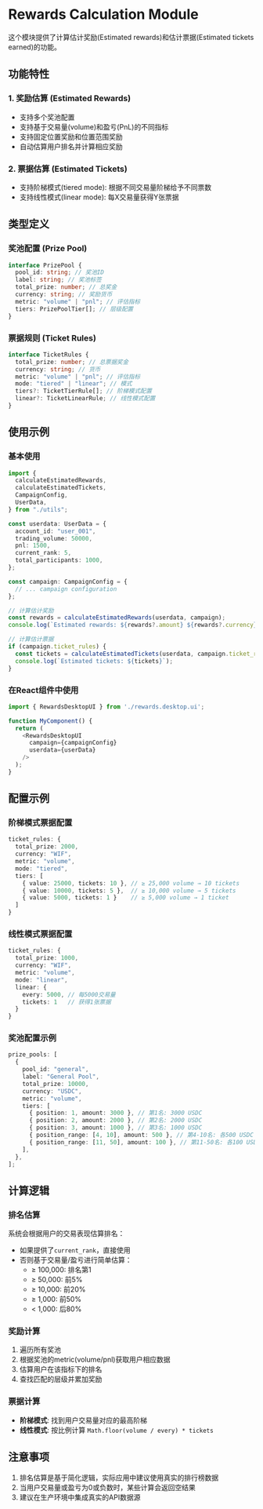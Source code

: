 # Rewards Calculation Module

这个模块提供了计算估计奖励(Estimated rewards)和估计票据(Estimated tickets earned)的功能。

## 功能特性

### 1. 奖励估算 (Estimated Rewards)

- 支持多个奖池配置
- 支持基于交易量(volume)和盈亏(PnL)的不同指标
- 支持固定位置奖励和位置范围奖励
- 自动估算用户排名并计算相应奖励

### 2. 票据估算 (Estimated Tickets)

- 支持阶梯模式(tiered mode): 根据不同交易量阶梯给予不同票数
- 支持线性模式(linear mode): 每X交易量获得Y张票据

## 类型定义

### 奖池配置 (Prize Pool)

```typescript
interface PrizePool {
  pool_id: string; // 奖池ID
  label: string; // 奖池标签
  total_prize: number; // 总奖金
  currency: string; // 奖励货币
  metric: "volume" | "pnl"; // 评估指标
  tiers: PrizePoolTier[]; // 层级配置
}
```

### 票据规则 (Ticket Rules)

```typescript
interface TicketRules {
  total_prize: number; // 总票据奖金
  currency: string; // 货币
  metric: "volume" | "pnl"; // 评估指标
  mode: "tiered" | "linear"; // 模式
  tiers?: TicketTierRule[]; // 阶梯模式配置
  linear?: TicketLinearRule; // 线性模式配置
}
```

## 使用示例

### 基本使用

```typescript
import {
  calculateEstimatedRewards,
  calculateEstimatedTickets,
  CampaignConfig,
  UserData,
} from "./utils";

const userdata: UserData = {
  account_id: "user_001",
  trading_volume: 50000,
  pnl: 1500,
  current_rank: 5,
  total_participants: 1000,
};

const campaign: CampaignConfig = {
  // ... campaign configuration
};

// 计算估计奖励
const rewards = calculateEstimatedRewards(userdata, campaign);
console.log(`Estimated rewards: ${rewards?.amount} ${rewards?.currency}`);

// 计算估计票据
if (campaign.ticket_rules) {
  const tickets = calculateEstimatedTickets(userdata, campaign.ticket_rules);
  console.log(`Estimated tickets: ${tickets}`);
}
```

### 在React组件中使用

```typescript
import { RewardsDesktopUI } from './rewards.desktop.ui';

function MyComponent() {
  return (
    <RewardsDesktopUI
      campaign={campaignConfig}
      userdata={userData}
    />
  );
}
```

## 配置示例

### 阶梯模式票据配置

```typescript
ticket_rules: {
  total_prize: 2000,
  currency: "WIF",
  metric: "volume",
  mode: "tiered",
  tiers: [
    { value: 25000, tickets: 10 }, // ≥ 25,000 volume → 10 tickets
    { value: 10000, tickets: 5 },  // ≥ 10,000 volume → 5 tickets
    { value: 5000, tickets: 1 }    // ≥ 5,000 volume → 1 ticket
  ]
}
```

### 线性模式票据配置

```typescript
ticket_rules: {
  total_prize: 1000,
  currency: "WIF",
  metric: "volume",
  mode: "linear",
  linear: {
    every: 5000, // 每5000交易量
    tickets: 1   // 获得1张票据
  }
}
```

### 奖池配置示例

```typescript
prize_pools: [
  {
    pool_id: "general",
    label: "General Pool",
    total_prize: 10000,
    currency: "USDC",
    metric: "volume",
    tiers: [
      { position: 1, amount: 3000 }, // 第1名: 3000 USDC
      { position: 2, amount: 2000 }, // 第2名: 2000 USDC
      { position: 3, amount: 1000 }, // 第3名: 1000 USDC
      { position_range: [4, 10], amount: 500 }, // 第4-10名: 各500 USDC
      { position_range: [11, 50], amount: 100 }, // 第11-50名: 各100 USDC
    ],
  },
];
```

## 计算逻辑

### 排名估算

系统会根据用户的交易表现估算排名：

- 如果提供了`current_rank`，直接使用
- 否则基于交易量/盈亏进行简单估算：
  - ≥ 100,000: 排名第1
  - ≥ 50,000: 前5%
  - ≥ 10,000: 前20%
  - ≥ 1,000: 前50%
  - < 1,000: 后80%

### 奖励计算

1. 遍历所有奖池
2. 根据奖池的metric(volume/pnl)获取用户相应数据
3. 估算用户在该指标下的排名
4. 查找匹配的层级并累加奖励

### 票据计算

- **阶梯模式**: 找到用户交易量对应的最高阶梯
- **线性模式**: 按比例计算 `Math.floor(volume / every) * tickets`

## 注意事项

1. 排名估算是基于简化逻辑，实际应用中建议使用真实的排行榜数据
2. 当用户交易量或盈亏为0或负数时，某些计算会返回空结果
3. 建议在生产环境中集成真实的API数据源
